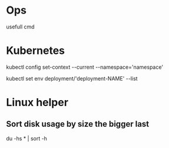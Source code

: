# Ops
usefull cmd


# Kubernetes
kubectl config set-context --current --namespace='namespace'

kubectl set env deployment/'deployment-NAME' --list

# Linux helper

## Sort disk usage by size the bigger last
du -hs * | sort -h
